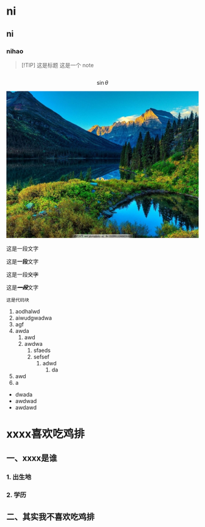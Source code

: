 # ni
## ni

### nihao



> [!TIP] 这是标题
> 这是一个 note

```

```

$$
\sin \theta
$$

![这个风景超级漂亮](超绝风景图.jpg)

这是一段文字

这是**一段**文字

这是一段~~文字~~

这是~~***一段***~~文字

`这是代码块`

1. aodhalwd
2. aiwudgwadwa
3. agf
4. awda
	1. awd
	2. awdwa
		1. sfaeds
		2. sefsef
			1. adwd
				1. da
5. awd
6. a

- dwada
- awdwad
- awdawd

# xxxx喜欢吃鸡排

## 一、xxxx是谁


### 1. 出生地

### 2. 学历

## 二、其实我不喜欢吃鸡排